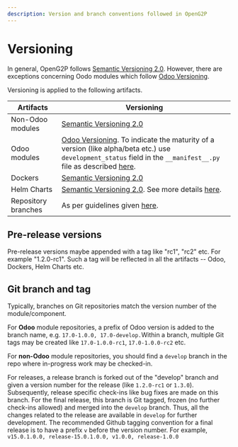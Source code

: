 ```yaml
---
description: Version and branch conventions followed in OpenG2P
---
```


# Versioning

In general, OpenG2P follows  [Semantic Versioning 2.0](https://semver.org/spec/v2.0.0.html). However,  there are exceptions concerning Oodo modules which follow [Odoo Versioning](https://setuptools-odoo.readthedocs.io/en/latest/#versioning). &#x20;

Versioning is applied to the following artifacts. &#x20;

| Artifacts           | Versioning                                                                                                                                                                                                                                                                                                                                                   |
| ------------------- | ------------------------------------------------------------------------------------------------------------------------------------------------------------------------------------------------------------------------------------------------------------------------------------------------------------------------------------------------------------ |
| Non-Odoo modules    |  [Semantic Versioning 2.0](https://semver.org/spec/v2.0.0.html)                                                                                                                                                                                                                                                                                              |
| Odoo modules        | [Odoo Versioning](https://setuptools-odoo.readthedocs.io/en/latest/#versioning).  To indicate the maturity of a version (like alpha/beta etc.) use `development_status` field in the `__manifest__.py` file as described [here](https://github.com/OCA/odoo-community.org/blob/master/website/Contribution/oca\_module\_lifecycle\_development\_status.rst). |
| Dockers             |  [Semantic Versioning 2.0](https://semver.org/spec/v2.0.0.html)                                                                                                                                                                                                                                                                                              |
| Helm Charts         |  [Semantic Versioning 2.0](https://semver.org/spec/v2.0.0.html). See more details [here](../deployment/helm-charts.md#helm-chart-versions).                                                                                                                                                                                                                  |
| Repository branches | As per guidelines given [here](versioning.md#git-branch-and-tag).                                                                                                                                                                                                                                                                                            |

## Pre-release versions

Pre-release versions maybe appended with a tag like "rc1", "rc2" etc. For example "1.2.0-rc1".  Such a tag will be reflected in all the artifacts -- Odoo, Dockers, Helm Charts etc.

## Git branch and tag

Typically, branches on Git repositories match the version number of the module/component.

For **Odoo** module repositories, a prefix of Odoo version is added to the branch name, e.g. `17.0-1.0.0, 17.0-develop.`Within a branch, multiple Git tags may be created like `17.0-1.0.0-rc1`, `17.0-1.0.0-rc2` etc.

For **non-Odoo** module repositories, you should find a `develop` branch in the repo where in-progress work may be checked-in.

For releases, a release branch is forked out of the "develop" branch and given a version number for the release (like `1.2.0-rc1` or `1.3.0`). Subsequently, release specific check-ins like bug fixes are made on this branch. For the final release, this branch is Git tagged, frozen (no further check-ins allowed) and merged into the `develop` branch. Thus, all the changes related to the release are available in `develop` for further development. The recommended Github tagging convention for a final release is to have a prefix `v` before the version number. For example, `v15.0.1.0.0, release-15.0.1.0.0, v1.0.0, release-1.0.0`
